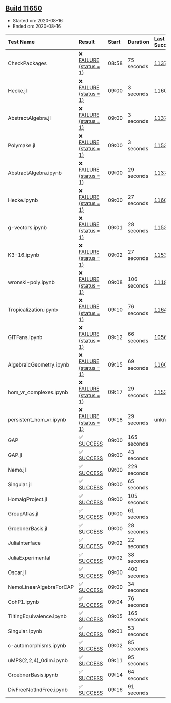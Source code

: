 ## [Build 11650](https://oscarci.mathematik.uni-kl.de/job/oscar/11650/)

* Started on: 2020-08-16
* Ended on: 2020-08-16

| Test Name    | Result | Start | Duration | Last Success | First Failure |
|:-------------|:-------|:------|:---------|:-------------|:--------------|
| CheckPackages | ❌ [FAILURE (status = 1)](https://oscarci.mathematik.uni-kl.de/job/oscar/11650/artifact/logs/build-11650/CheckPackages.log) | 08:58 | 75 seconds | [11376](https://oscarci.mathematik.uni-kl.de/job/oscar/11376/) | [11377](https://oscarci.mathematik.uni-kl.de/job/oscar/11377/) |
| Hecke.jl | ❌ [FAILURE (status = 1)](https://oscarci.mathematik.uni-kl.de/job/oscar/11650/artifact/logs/build-11650/Hecke.jl.log) | 09:00 | 3 seconds | [11602](https://oscarci.mathematik.uni-kl.de/job/oscar/11602/) | [11603](https://oscarci.mathematik.uni-kl.de/job/oscar/11603/) |
| AbstractAlgebra.jl | ❌ [FAILURE (status = 1)](https://oscarci.mathematik.uni-kl.de/job/oscar/11650/artifact/logs/build-11650/AbstractAlgebra.jl.log) | 09:00 | 3 seconds | [11376](https://oscarci.mathematik.uni-kl.de/job/oscar/11376/) | [11377](https://oscarci.mathematik.uni-kl.de/job/oscar/11377/) |
| Polymake.jl | ❌ [FAILURE (status = 1)](https://oscarci.mathematik.uni-kl.de/job/oscar/11650/artifact/logs/build-11650/Polymake.jl.log) | 09:00 | 3 seconds | [11532](https://oscarci.mathematik.uni-kl.de/job/oscar/11532/) | [11533](https://oscarci.mathematik.uni-kl.de/job/oscar/11533/) |
| AbstractAlgebra.ipynb | ❌ [FAILURE (status = 1)](https://oscarci.mathematik.uni-kl.de/job/oscar/11650/artifact/logs/build-11650/AbstractAlgebra.ipynb.log) | 09:00 | 29 seconds | [11376](https://oscarci.mathematik.uni-kl.de/job/oscar/11376/) | [11377](https://oscarci.mathematik.uni-kl.de/job/oscar/11377/) |
| Hecke.ipynb | ❌ [FAILURE (status = 1)](https://oscarci.mathematik.uni-kl.de/job/oscar/11650/artifact/logs/build-11650/Hecke.ipynb.log) | 09:00 | 27 seconds | [11602](https://oscarci.mathematik.uni-kl.de/job/oscar/11602/) | [11603](https://oscarci.mathematik.uni-kl.de/job/oscar/11603/) |
| g-vectors.ipynb | ❌ [FAILURE (status = 1)](https://oscarci.mathematik.uni-kl.de/job/oscar/11650/artifact/logs/build-11650/g-vectors.ipynb.log) | 09:01 | 28 seconds | [11532](https://oscarci.mathematik.uni-kl.de/job/oscar/11532/) | [11533](https://oscarci.mathematik.uni-kl.de/job/oscar/11533/) |
| K3-16.ipynb | ❌ [FAILURE (status = 1)](https://oscarci.mathematik.uni-kl.de/job/oscar/11650/artifact/logs/build-11650/K3-16.ipynb.log) | 09:02 | 27 seconds | [11532](https://oscarci.mathematik.uni-kl.de/job/oscar/11532/) | [11533](https://oscarci.mathematik.uni-kl.de/job/oscar/11533/) |
| wronski-poly.ipynb | ❌ [FAILURE (status = 1)](https://oscarci.mathematik.uni-kl.de/job/oscar/11650/artifact/logs/build-11650/wronski-poly.ipynb.log) | 09:08 | 106 seconds | [11192](https://oscarci.mathematik.uni-kl.de/job/oscar/11192/) | [11193](https://oscarci.mathematik.uni-kl.de/job/oscar/11193/) |
| Tropicalization.ipynb | ❌ [FAILURE (status = 1)](https://oscarci.mathematik.uni-kl.de/job/oscar/11650/artifact/logs/build-11650/Tropicalization.ipynb.log) | 09:10 | 76 seconds | [11649](https://oscarci.mathematik.uni-kl.de/job/oscar/11649/) | [11650](https://oscarci.mathematik.uni-kl.de/job/oscar/11650/) |
| GITFans.ipynb | ❌ [FAILURE (status = 1)](https://oscarci.mathematik.uni-kl.de/job/oscar/11650/artifact/logs/build-11650/GITFans.ipynb.log) | 09:12 | 66 seconds | [10566](https://oscarci.mathematik.uni-kl.de/job/oscar/10566/) | [10567](https://oscarci.mathematik.uni-kl.de/job/oscar/10567/) |
| AlgebraicGeometry.ipynb | ❌ [FAILURE (status = 1)](https://oscarci.mathematik.uni-kl.de/job/oscar/11650/artifact/logs/build-11650/AlgebraicGeometry.ipynb.log) | 09:15 | 69 seconds | [11602](https://oscarci.mathematik.uni-kl.de/job/oscar/11602/) | [11603](https://oscarci.mathematik.uni-kl.de/job/oscar/11603/) |
| hom_vr_complexes.ipynb | ❌ [FAILURE (status = 1)](https://oscarci.mathematik.uni-kl.de/job/oscar/11650/artifact/logs/build-11650/hom_vr_complexes.ipynb.log) | 09:17 | 29 seconds | [11532](https://oscarci.mathematik.uni-kl.de/job/oscar/11532/) | [11533](https://oscarci.mathematik.uni-kl.de/job/oscar/11533/) |
| persistent_hom_vr.ipynb | ❌ [FAILURE (status = 1)](https://oscarci.mathematik.uni-kl.de/job/oscar/11650/artifact/logs/build-11650/persistent_hom_vr.ipynb.log) | 09:18 | 29 seconds | unknown | unknown |
| GAP | ✅ [SUCCESS](https://oscarci.mathematik.uni-kl.de/job/oscar/11650/artifact/logs/build-11650/GAP.log) | 09:00 | 165 seconds |  |  |
| GAP.jl | ✅ [SUCCESS](https://oscarci.mathematik.uni-kl.de/job/oscar/11650/artifact/logs/build-11650/GAP.jl.log) | 09:00 | 43 seconds |  |  |
| Nemo.jl | ✅ [SUCCESS](https://oscarci.mathematik.uni-kl.de/job/oscar/11650/artifact/logs/build-11650/Nemo.jl.log) | 09:00 | 229 seconds |  |  |
| Singular.jl | ✅ [SUCCESS](https://oscarci.mathematik.uni-kl.de/job/oscar/11650/artifact/logs/build-11650/Singular.jl.log) | 09:00 | 65 seconds |  |  |
| HomalgProject.jl | ✅ [SUCCESS](https://oscarci.mathematik.uni-kl.de/job/oscar/11650/artifact/logs/build-11650/HomalgProject.jl.log) | 09:00 | 105 seconds |  |  |
| GroupAtlas.jl | ✅ [SUCCESS](https://oscarci.mathematik.uni-kl.de/job/oscar/11650/artifact/logs/build-11650/GroupAtlas.jl.log) | 09:00 | 61 seconds |  |  |
| GroebnerBasis.jl | ✅ [SUCCESS](https://oscarci.mathematik.uni-kl.de/job/oscar/11650/artifact/logs/build-11650/GroebnerBasis.jl.log) | 09:00 | 28 seconds |  |  |
| JuliaInterface | ✅ [SUCCESS](https://oscarci.mathematik.uni-kl.de/job/oscar/11650/artifact/logs/build-11650/JuliaInterface.log) | 09:02 | 22 seconds |  |  |
| JuliaExperimental | ✅ [SUCCESS](https://oscarci.mathematik.uni-kl.de/job/oscar/11650/artifact/logs/build-11650/JuliaExperimental.log) | 09:02 | 38 seconds |  |  |
| Oscar.jl | ✅ [SUCCESS](https://oscarci.mathematik.uni-kl.de/job/oscar/11650/artifact/logs/build-11650/Oscar.jl.log) | 09:00 | 400 seconds |  |  |
| NemoLinearAlgebraForCAP | ✅ [SUCCESS](https://oscarci.mathematik.uni-kl.de/job/oscar/11650/artifact/logs/build-11650/NemoLinearAlgebraForCAP.log) | 09:00 | 34 seconds |  |  |
| CohP1.ipynb | ✅ [SUCCESS](https://oscarci.mathematik.uni-kl.de/job/oscar/11650/artifact/logs/build-11650/CohP1.ipynb.log) | 09:04 | 76 seconds |  |  |
| TiltingEquivalence.ipynb | ✅ [SUCCESS](https://oscarci.mathematik.uni-kl.de/job/oscar/11650/artifact/logs/build-11650/TiltingEquivalence.ipynb.log) | 09:05 | 165 seconds |  |  |
| Singular.ipynb | ✅ [SUCCESS](https://oscarci.mathematik.uni-kl.de/job/oscar/11650/artifact/logs/build-11650/Singular.ipynb.log) | 09:01 | 53 seconds |  |  |
| c-automorphisms.ipynb | ✅ [SUCCESS](https://oscarci.mathematik.uni-kl.de/job/oscar/11650/artifact/logs/build-11650/c-automorphisms.ipynb.log) | 09:02 | 85 seconds |  |  |
| uMPS(2,2,4)_0dim.ipynb | ✅ [SUCCESS](https://oscarci.mathematik.uni-kl.de/job/oscar/11650/artifact/logs/build-11650/uMPS-2-2-4-_0dim.ipynb.log) | 09:11 | 95 seconds |  |  |
| GroebnerBasis.ipynb | ✅ [SUCCESS](https://oscarci.mathematik.uni-kl.de/job/oscar/11650/artifact/logs/build-11650/GroebnerBasis.ipynb.log) | 09:14 | 64 seconds |  |  |
| DivFreeNotIndFree.ipynb | ✅ [SUCCESS](https://oscarci.mathematik.uni-kl.de/job/oscar/11650/artifact/logs/build-11650/DivFreeNotIndFree.ipynb.log) | 09:16 | 91 seconds |  |  |
